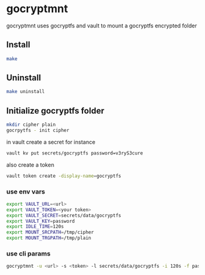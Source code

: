 # gocryptmnt

gocryptmnt uses gocryptfs and vault to mount a gocryptfs encrypted folder

## Install
```bash
make
```
## Uninstall
```bash
make uninstall
```

## Initialize gocryptfs folder
```bash
mkdir cipher plain
gocrpytfs - init cipher
```

in vault create a secret
for instance
```bash
vault kv put secrets/gocryptfs password=v3ryS3cure
```

also create a token
```bash
vault token create -display-name=gocryptfs
```

### use env vars
```bash
export VAULT_URL=<url>
export VAULT_TOKEN=<your token>
export VAULT_SECRET=secrets/data/gocryptfs
export VAULT_KEY=password
export IDLE_TIME=120s
export MOUNT_SRCPATH=/tmp/cipher
export MOUNT_TRGPATH=/tmp/plain
```

### use cli params
```bash
gocryptmnt -u <url> -s <token> -l secrets/data/gocryptfs -i 120s -f password -p /tmp/cipher -t /tmp/plain
```
